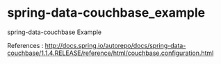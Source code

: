 # spring-data-couchbase_example
spring-data-couchbase Example

References : http://docs.spring.io/autorepo/docs/spring-data-couchbase/1.1.4.RELEASE/reference/html/couchbase.configuration.html